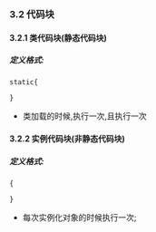 ### 3.2 代码块
#### 3.2.1 类代码块(静态代码块)
##### 定义格式:

```
static{

}
```
* 类加载的时候,执行一次,且执行一次

#### 3.2.2 实例代码块(非静态代码块)
##### 定义格式:
```
{

}
```
* 每次实例化对象的时候执行一次;